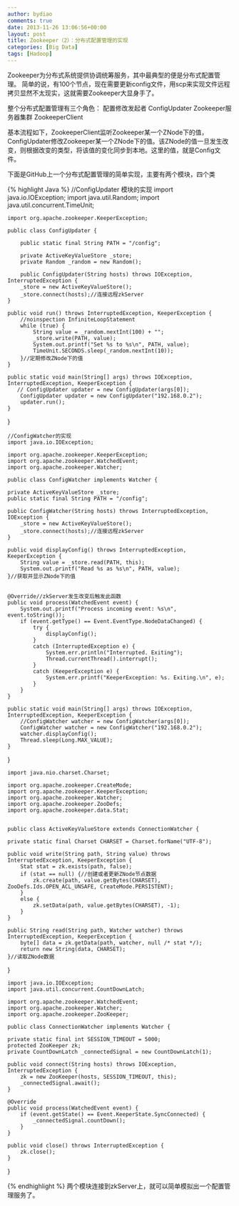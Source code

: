```yaml
---
author: bydiao
comments: true
date: 2013-11-26 13:06:56+00:00
layout: post
title: Zookeeper（2）：分布式配置管理的实现
categories: [Big Data]
tags: [Hadoop]
---
```


Zookeeper为分布式系统提供协调统筹服务，其中最典型的便是分布式配置管理。
简单的说，有100个节点，现在需要更新config文件，用scp来实现文件远程拷贝显然不太现实，这就需要Zookeeper大显身手了。

整个分布式配置管理有三个角色：
配置修改发起者 ConfigUpdater
Zookeeper服务器集群
ZookeeperClient

基本流程如下，ZookeeperClient监听Zookeeper某一个ZNode下的值，ConfigUpdater修改Zookeeper某一个ZNode下的值。该ZNode的值一旦发生改变，则根据改变的类型，将该值的变化同步到本地。这里的值，就是Config文件。

下面是GitHub上一个分布式配置管理的简单实现，主要有两个模块，四个类

{% highlight Java %}
	//ConfigUpdater 模块的实现
	import java.io.IOException;
	import java.util.Random;
	import java.util.concurrent.TimeUnit;

	import org.apache.zookeeper.KeeperException;

	public class ConfigUpdater {
	
	    public static final String PATH = "/config";

	    private ActiveKeyValueStore _store;
	    private Random _random = new Random();
	
	    public ConfigUpdater(String hosts) throws IOException, InterruptedException {
        _store = new ActiveKeyValueStore();
        _store.connect(hosts);//连接远程zkServer
    }

    public void run() throws InterruptedException, KeeperException {
        //noinspection InfiniteLoopStatement
        while (true) {
            String value = _random.nextInt(100) + "";
            _store.write(PATH, value);
            System.out.printf("Set %s to %s\n", PATH, value);
            TimeUnit.SECONDS.sleep(_random.nextInt(10));
        }//定期修改ZNode下的值
    }

    public static void main(String[] args) throws IOException, InterruptedException, KeeperException {
       // ConfigUpdater updater = new ConfigUpdater(args[0]);
    	ConfigUpdater updater = new ConfigUpdater("192.168.0.2");
        updater.run();
    }

}


	//ConfigWatcher的实现
	import java.io.IOException;

	import org.apache.zookeeper.KeeperException;
	import org.apache.zookeeper.WatchedEvent;
	import org.apache.zookeeper.Watcher;

	public class ConfigWatcher implements Watcher {

    private ActiveKeyValueStore _store;
    public static final String PATH = "/config";
    
    public ConfigWatcher(String hosts) throws InterruptedException, IOException {
        _store = new ActiveKeyValueStore();
        _store.connect(hosts);//连接远程zkServer
    }

    public void displayConfig() throws InterruptedException, KeeperException {
        String value = _store.read(PATH, this);
        System.out.printf("Read %s as %s\n", PATH, value);
    }//获取并显示ZNode下的值


    @Override//zkServer发生改变后触发此函数
    public void process(WatchedEvent event) {
        System.out.printf("Process incoming event: %s\n", event.toString());
        if (event.getType() == Event.EventType.NodeDataChanged) {
            try {
                displayConfig();
            }
            catch (InterruptedException e) {
                System.err.println("Interrupted. Exiting");
                Thread.currentThread().interrupt();
            }
            catch (KeeperException e) {
                System.err.printf("KeeperException: %s. Exiting.\n", e);
            }
        }
    }

    public static void main(String[] args) throws IOException, InterruptedException, KeeperException {
        //ConfigWatcher watcher = new ConfigWatcher(args[0]);
    	ConfigWatcher watcher = new ConfigWatcher("192.168.0.2");
        watcher.displayConfig();
        Thread.sleep(Long.MAX_VALUE);
    }

}


	import java.nio.charset.Charset;

	import org.apache.zookeeper.CreateMode;
	import org.apache.zookeeper.KeeperException;
	import org.apache.zookeeper.Watcher;
	import org.apache.zookeeper.ZooDefs;
	import org.apache.zookeeper.data.Stat;


	public class ActiveKeyValueStore extends ConnectionWatcher {

    private static final Charset CHARSET = Charset.forName("UTF-8");

    public void write(String path, String value) throws InterruptedException, KeeperException {
        Stat stat = zk.exists(path, false);
        if (stat == null) {//创建或者更新ZNode节点数据
            zk.create(path, value.getBytes(CHARSET), ZooDefs.Ids.OPEN_ACL_UNSAFE, CreateMode.PERSISTENT);
        }
        else {
            zk.setData(path, value.getBytes(CHARSET), -1);
        }
    }

    public String read(String path, Watcher watcher) throws InterruptedException, KeeperException {
        byte[] data = zk.getData(path, watcher, null /* stat */);
        return new String(data, CHARSET);
    }//读取ZNode数据


}


	import java.io.IOException;
	import java.util.concurrent.CountDownLatch;

	import org.apache.zookeeper.WatchedEvent;
	import org.apache.zookeeper.Watcher;
	import org.apache.zookeeper.ZooKeeper;
	
	public class ConnectionWatcher implements Watcher {
    
    private static final int SESSION_TIMEOUT = 5000;
    protected ZooKeeper zk;
    private CountDownLatch _connectedSignal = new CountDownLatch(1);

    public void connect(String hosts) throws IOException, InterruptedException {
        zk = new ZooKeeper(hosts, SESSION_TIMEOUT, this);
        _connectedSignal.await();
    }

    @Override
    public void process(WatchedEvent event) {
        if (event.getState() == Event.KeeperState.SyncConnected) {
            _connectedSignal.countDown();
        }
    }

    public void close() throws InterruptedException {
        zk.close();
    }
}

{% endhighlight %}
两个模块连接到zkServer上，就可以简单模拟出一个配置管理服务了。
